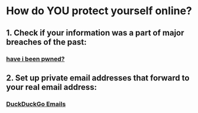 # How do YOU protect yourself online?

## 1. Check if your information was a part of major breaches of the past:
### [have i been pwned?](https://haveibeenpwned.com)

## 2. Set up private email addresses that forward to your real email address:
### [DuckDuckGo Emails](https://duckduckgo.com/email/)

